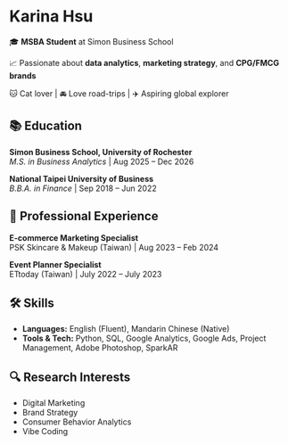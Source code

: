 # Karina Hsu

🎓 **MSBA Student** at Simon Business School  

📈 Passionate about **data analytics**, **marketing strategy**, and **CPG/FMCG brands**  

🐱 Cat lover | 🚘 Love road-trips | ✈️ Aspiring global explorer  


## 📚 Education

**Simon Business School, University of Rochester**  
*M.S. in Business Analytics* | Aug 2025 – Dec 2026

**National Taipei University of Business**  
*B.B.A. in Finance* | Sep 2018 – Jun 2022  

## 💼 Professional Experience

**E-commerce Marketing Specialist**  
PSK Skincare & Makeup (Taiwan) | Aug 2023 – Feb 2024

**Event Planner Specialist**  
ETtoday (Taiwan) | July 2022 – July 2023  

## 🛠 Skills

- **Languages:** English (Fluent), Mandarin Chinese (Native)  
- **Tools & Tech:** Python, SQL, Google Analytics, Google Ads, Project Management, Adobe Photoshop, SparkAR  

## 🔍 Research Interests

- Digital Marketing  
- Brand Strategy  
- Consumer Behavior Analytics  
- Vibe Coding

<!--
**karinahsu00/karinahsu00** is a ✨ _special_ ✨ repository because its `README.md` (this file) appears on your GitHub profile.

Here are some ideas to get you started:

- 🔭 I’m currently working on ...
- 🌱 I’m currently learning ...
- 👯 I’m looking to collaborate on ...
- 🤔 I’m looking for help with ...
- 💬 Ask me about ...
- 📫 How to reach me: ...
- 😄 Pronouns: ...
- ⚡ Fun fact: ...
-->
